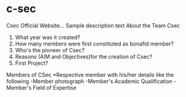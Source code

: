 # c-sec
Csec Official Website... Sample description text
About the Team Csec
1. What year was it created?
2. How many members were first constituted as bonafid member?
3. Who's the pioneer of Csec?
4. Reasons (AIM and Objectives)for the creation of Csec?
5. First Project?

Members of CSec
*Respective member with his/her details like the following 
   -Member photograph
   -Member's Academic Qualification
   -Member's Field of Expertise
